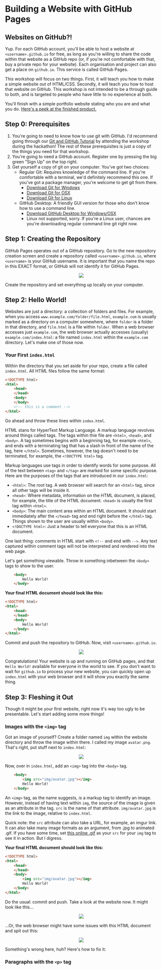 # Building a Website with GitHub Pages

## Websites on GitHub?!

Yup. For each GitHub account, you'll be able to host a website at `<username>.github.io` for free, as long as you're willing to share the code within that website as a GitHub repo (or, if you're not comfortable with that, buy a private repo for your website). Each organisation and project can also get a place on `github.io`. This service is called GitHub Pages.

This workshop will focus on two things. First, it will teach you how to make a simple website out of HTML/CSS. Secondly, it will teach you how to host that website on GitHub. This workshop is not intended to be a through guide to both, and is targeted to people who have little to no experience at both.

You'll finish with a simple portfolio website stating who you are and what you do. [Here's a peek at the finished product.](https://descrip.github.io/finish/index.html)

## Step 0: Prerequisites
1. You're going to need to know how to use git with GitHub. I'd recommend going through our [Git and GitHub Tutorial](git-and-github) by attending the workshop during the hackathon! The rest of these prerequisites is just a copy of the things you need for that workshop.
2. You're going to need a GitHub account. Register one by pressing the big green "Sign Up" on the top right. 
3. Get yourself a copy of git on your computer. You've got two choices:
	- Regular Git: Requires knowledge of the command line. If you're comfortable with a terminal, we'd definitely recommend this one. If you've got a package manager, you're welcome to get git from there.
		- [Download Git for Windows](https://git-for-windows.github.io/)
		- [Download Git for OSX](https://code.google.com/archive/p/git-osx-installer/downloads)
		- [Download Git for Linux](https://git-scm.com/book/en/v2/Getting-Started-Installing-Git)
	- GitHub Desktop: A friendly GUI version for those who don't know how to use a command line.
		- [Download GitHub Desktop for Windows/OSX](https://desktop.github.com/)
		- Linux not supported, sorry. If you're a Linux user, chances are you're downloading regular command line git right now.

## Step 1: Creating the Repository

GitHub Pages operates out of a GitHub repository. Go to the new repository creation screen and create a repository called `<username>.github.io`, where `<username>` is your GitHub username. It is important that you name the repo in this EXACT format, or GitHub will not identify it for GitHub Pages.

<p align="center"><img src="resources/pages-create-repo.png"/></p>

Create the repository and set everything up locally on your computer.

## Step 2: Hello World!

Websites are just a directory: a collection of folders and files. For example, when you access `www.example.com/folder/file.html`, `example.com` is usually marked as a directory on a computer somewhere, where `folder` is a folder in that directory, and `file.html` is a file within `folder`. When a web browser accesses just `example.com`, the web browser actually accesses (usually) `example.com/index.html`: a file named `index.html` within the `example.com` directory. Let's make one of those now.

### Your First `index.html`

Within the directory that you set aside for your repo, create a file called `index.html`. All HTML files follow the same format:

```html
<!DOCTYPE html>
<html>
    <head>
    </head>
    <body>
    </body>
    <!-- this is a comment -->
</html>
```

Go ahead and throw these lines within `index.html`.

HTML stans for HyperText Markup Language. A markup language revolves around things called tags. The tags within thie file are `<html>`, `<head>`, and `<body>`. A tag sometimes begins with a beginning tag, for example `<html>`, and ends with a terminating tag that has a slash in front of the name of the tag, here `</html>`. Sometimes, however, the tag doesn't need to be terminated, for example, the `<!DOCTYPE html>` tag.

Markup languages use tags in order to identify words for some purpose. All of the text between `<tag>` and `</tag>` are marked for some specific purpose. Here are the purposes of the tags that are introduced in our `index.html`:
 - `<html>`: The root tag. A web browser will search for an `<html>` tag, since all other tags will be inside it.
 - `<head>`: Where metadata, information on the HTML document, is placed, for example, the title of the HTML document. `<head>` is usually the first tag within `<html>`.
 - `<body>`: The main content area within an HTML document. It should start immediately after the `</head>` tag and end right before the `</html>` tag. Things shown to the user are usually within `<body>`.
 - `<!DOCTYPE html>`: Just a header to tell everyone that this is an HTML document.

One last thing: comments in HTML start with `<!--` and end with `-->`. Any text captured within comment tags will not be interpreted and rendered into the web page.

Let's get something viewable. Throw in something inbetween the `<body>` tags to show to the user.

```html
    <body>
    	Hello World!
    </body>
```

**Your final HTML document should look like this:**

```html
<!DOCTYPE html>
<html>
    <head>
    </head>
    <body>
    	Hello World!
    </body>
</html>
```

Commit and push the repository to GitHub. Now, visit `<username>.github.io`.

<p align="center"><img src="resources/pages-hello-world.png"/></p>

Congratulations! Your website is up and running on GitHub pages, and that `Hello World!` available for everyone in the world to see. If you don't want to wait for `github.io` to process your new website, you can quickly open up `index.html` with your web browser and it will show you exactly the same thing.

## Step 3: Fleshing it Out

Though it might be your first website, right now it's way too ugly to be presentable. Let's start adding some more things!

### Images with the `<img>` tag

Got an image of yourself? Create a folder named `img` within the website directory and throw the image within there. I called my image `avatar.png`. That's right, put stuff next to `index.html`:

<p align="center"><img src="resources/pages-making-img.gif"/></p>

Now, over in `index.html`, add an `<img>` tag into the `<body>` tag.

```html
    <body>
    	<img src="img/avatar.jpg"></img>
    	Hello World!
    </body>
```

An `<img>` tag, as the name suggests, is a markup tag to identify an image. However, instead of having text within `img`, the source of the image is given as an attribute in the tag. `src` is the name of that attribute. `img/avatar.jpg` is the link to the image, relative to `index.html`. 

Quick note: the `src` attribute can also take a URL, for example, an imgur link. It can also take many image formats as an argument, from .jpg to animated .gif. If you have some time, set [this online .gif](https://i.imgur.com/iu2bXuh.gif) as your `src` for your `img` tag to see it in action. But I digress. 

**Your final HTML document should look like this:**

```html
<!DOCTYPE html>
<html>
    <head>
    </head>
    <body>
    	<img src="img/avatar.jpg"></img>
    	Hello World!
    </body>
</html>
```

Do the usual: commit and push. Take a look at the website now. It might look like this...

<p align="center"><img src="resources/pages-img-1.png"/></p>

...Or, the web browser might have some issues with this HTML document and spit out this:

<p align="center"><img src="resources/pages-img-2.png"/></p>

Something's wrong here, huh? Here's how to fix it:

### Paragraphs with the `<p>` tag

